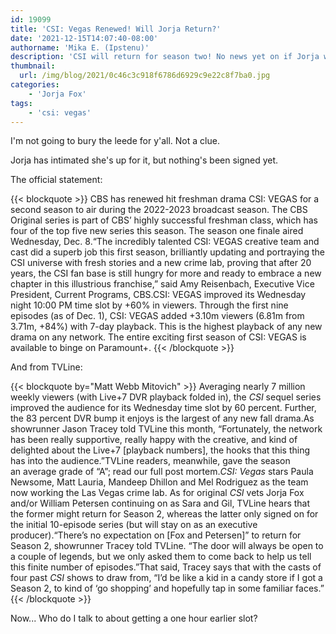 ```yaml
---
id: 19099
title: 'CSI: Vegas Renewed! Will Jorja Return?'
date: '2021-12-15T14:07:40-08:00'
authorname: 'Mika E. (Ipstenu)'
description: 'CSI will return for season two! No news yet on if Jorja will.'
thumbnail:
  url: /img/blog/2021/0c46c3c918f6786d6929c9e22c8f7ba0.jpg
categories:
    - 'Jorja Fox'
tags:
    - 'csi: vegas'
---
```


I'm not going to bury the leede for y'all. Not a clue.

Jorja has intimated she's up for it, but nothing's been signed yet.

The official statement:

{{< blockquote >}}
CBS has renewed hit freshman drama CSI: VEGAS for a second season to air during the 2022-2023 broadcast season. The CBS Original series is part of CBS’ highly successful freshman class, which has four of the top five new series this season. The season one finale aired Wednesday, Dec. 8.“The incredibly talented CSI: VEGAS creative team and cast did a superb job this first season, brilliantly updating and portraying the CSI universe with fresh stories and a new crime lab, proving that after 20 years, the CSI fan base is still hungry for more and ready to embrace a new chapter in this illustrious franchise,” said Amy Reisenbach, Executive Vice President, Current Programs, CBS.CSI: VEGAS improved its Wednesday night 10:00 PM time slot by +60% in viewers. Through the first nine episodes (as of Dec. 1), CSI: VEGAS added +3.10m viewers (6.81m from 3.71m, +84%) with 7-day playback. This is the highest playback of any new drama on any network. The entire exciting first season of CSI: VEGAS is available to binge on Paramount+.
{{< /blockquote >}}

And from TVLine:

{{< blockquote by="Matt Webb Mitovich" >}}
Averaging nearly 7 million weekly viewers (with Live+7 DVR playback folded in), the _CSI_ sequel series improved the audience for its Wednesday time slot by 60 percent. Further, the 83 percent DVR bump it enjoys is the largest of any new fall drama.As showrunner Jason Tracey told TVLine this month, “Fortunately, the network has been really supportive, really happy with the creative, and kind of delighted about the Live+7 [playback numbers], the hooks that this thing has into the audience.”TVLine readers, meanwhile, gave the season an average grade of “A”; read our full post mortem._CSI: Vegas_ stars Paula Newsome, Matt Lauria, Mandeep Dhillon and Mel Rodriguez as the team now working the Las Vegas crime lab. As for original _CSI_ vets Jorja Fox and/or William Petersen continuing on as Sara and Gil, TVLine hears that the former might return for Season 2, whereas the latter only signed on for the initial 10-episode series (but will stay on as an executive producer).“There’s no expectation on [Fox and Petersen]” to return for Season 2, showrunner Tracey told TVLine. “The door will always be open to a couple of legends, but we only asked them to come back to help us tell this finite number of episodes.”That said, Tracey says that with the casts of four past _CSI_ shows to draw from, “I’d be like a kid in a candy store if I got a Season 2, to kind of ‘go shopping’ and hopefully tap in some familiar faces.”
{{< /blockquote >}}

Now... Who do I talk to about getting a one hour earlier slot?
